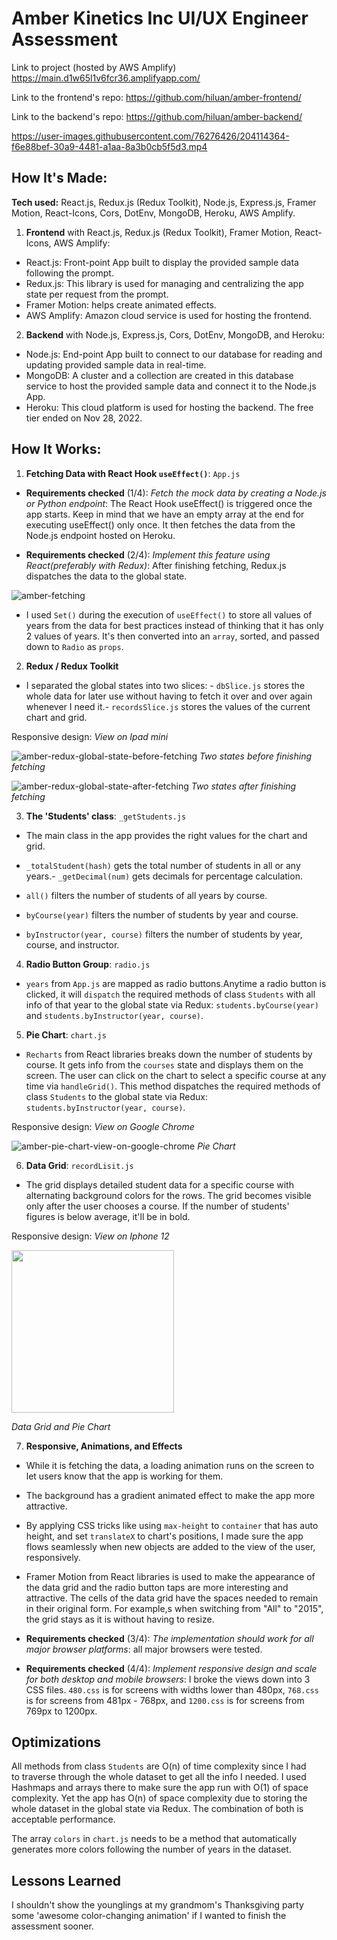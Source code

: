 # Amber Kinetics Inc UI/UX Engineer Assessment

Link to project (hosted by AWS Amplify) https://main.d1w65l1v6fcr36.amplifyapp.com/

Link to the frontend's repo: https://github.com/hiluan/amber-frontend/

Link to the backend's repo: https://github.com/hiluan/amber-backend/

https://user-images.githubusercontent.com/76276426/204114364-f6e88bef-30a9-4481-a1aa-8a3b0cb5f5d3.mp4

## How It's Made:

**Tech used:** React.js, Redux.js (Redux Toolkit), Node.js, Express.js, Framer Motion, React-Icons, Cors, DotEnv, MongoDB, Heroku, AWS Amplify.

1. **Frontend** with React.js, Redux.js (Redux Toolkit), Framer Motion, React-Icons, AWS Amplify:

- React.js: Front-point App built to display the provided sample data following the prompt.
- Redux.js: This library is used for managing and centralizing the app state per request from the prompt.
- Framer Motion: helps create animated effects.
- AWS Amplify: Amazon cloud service is used for hosting the frontend.

2. **Backend** with Node.js, Express.js, Cors, DotEnv, MongoDB, and Heroku:

- Node.js: End-point App built to connect to our database for reading and updating provided sample data in real-time.
- MongoDB: A cluster and a collection are created in this database service to host the provided sample data and connect it to the Node.js App.
- Heroku: This cloud platform is used for hosting the backend. The free tier ended on Nov 28, 2022.

## How It Works:

1. **Fetching Data with React Hook `useEffect()`**: `App.js`

- **Requirements checked** (1/4): _Fetch the mock data by creating a Node.js or Python endpoint_: The React Hook useEffect() is triggered once the app starts. Keep in mind that we have an empty array at the end for executing useEffect() only once. It then fetches the data from the Node.js endpoint hosted on Heroku.

- **Requirements checked** (2/4): *Implement this feature using React(preferably with Redux)*: After finishing fetching, Redux.js dispatches the data to the global state.

![amber-fetching](https://user-images.githubusercontent.com/76276426/204111006-cc66f08b-dfee-40c8-b73b-cfd9d45d4dad.jpg)

- I used `Set()` during the execution of `useEffect()` to store all values of years from the data for best practices instead of thinking that it has only 2 values of years. It's then converted into an `array`, sorted, and passed down to `Radio` as `props`.

2. **Redux / Redux Toolkit**

- I separated the global states into two slices: - `dbSlice.js` stores the whole data for later use without having to fetch it over and over again whenever I need it.- `recordsSlice.js` stores the values of the current chart and grid.

Responsive design: _View on Ipad mini_

![amber-redux-global-state-before-fetching](https://user-images.githubusercontent.com/76276426/204111360-2703694e-766f-4801-9802-02cd398b9ef1.jpg)
_Two states before finishing fetching_

![amber-redux-global-state-after-fetching](https://user-images.githubusercontent.com/76276426/204111361-c0466b74-7e86-4d0a-bf3b-3338a7423d07.jpg)
_Two states after finishing fetching_

3. **The 'Students' class**: `_getStudents.js`

- The main class in the app provides the right values for the chart and grid.

- `_totalStudent(hash)` gets the total number of students in all or any years.- `_getDecimal(num)` gets decimals for percentage calculation.

- `all()` filters the number of students of all years by course.

- `byCourse(year)` filters the number of students by year and course.

- `byInstructor(year, course)` filters the number of students by year, course, and instructor.

4. **Radio Button Group**: `radio.js`

- `years` from `App.js` are mapped as radio buttons.Anytime a radio button is clicked, it will `dispatch` the required methods of class `Students` with all info of that year to the global state via Redux: `students.byCourse(year)` and `students.byInstructor(year, course)`.

5. **Pie Chart**: `chart.js`

- `Recharts` from React libraries breaks down the number of students by course. It gets info from the `courses` state and displays them on the screen. The user can click on the chart to select a specific course at any time via `handleGrid()`. This method dispatches the required methods of class `Students` to the global state via Redux: `students.byInstructor(year, course)`.

Responsive design: _View on Google Chrome_

![amber-pie-chart-view-on-google-chrome](https://user-images.githubusercontent.com/76276426/204111599-cda1a11e-efaa-46bc-a161-06176b8ae913.jpg)
_Pie Chart_

6. **Data Grid**: `recordLisit.js`

- The grid displays detailed student data for a specific course with alternating background colors for the rows. The grid becomes visible only after the user chooses a course. If the number of students' figures is below average, it'll be in bold.

Responsive design: _View on Iphone 12_

<img src="https://user-images.githubusercontent.com/76276426/204111804-80784bfe-7333-48cc-8b0c-d096fd66cdaf.jpg" width="260">

_Data Grid and Pie Chart_

7. **Responsive, Animations, and Effects**

- While it is fetching the data, a loading animation runs on the screen to let users know that the app is working for them.

- The background has a gradient animated effect to make the app more attractive.

- By applying CSS tricks like using `max-height` to `container` that has auto height, and set `translateX` to chart's positions, I made sure the app flows seamlessly when new objects are added to the view of the user, responsively.

- Framer Motion from React libraries is used to make the appearance of the data grid and the radio button taps are more interesting and attractive.
  The cells of the data grid have the spaces needed to remain in their original form. For example,s when switching from "All" to "2015", the grid stays as it is without having to resize.

- **Requirements checked** (3/4): _The implementation should work for all major browser platforms_: all major browsers were tested.

- **Requirements checked** (4/4): _Implement responsive design and scale for both desktop and mobile browsers_: I broke the views down into 3 CSS files. `480.css` is for screens with widths lower than 480px, `768.css` is for screens from 481px - 768px, and `1200.css` is for screens from 769px to 1200px.

## Optimizations

All methods from class `Students` are O(n) of time complexity since I had to traverse through the whole dataset to get all the info I needed. I used Hashmaps and arrays there to make sure the app run with O(1) of space complexity. Yet the app has O(n) of space complexity due to storing the whole dataset in the global state via Redux. The combination of both is acceptable performance.

The array `colors` in `chart.js` needs to be a method that automatically generates more colors following the number of years in the dataset.

## Lessons Learned

I shouldn't show the younglings at my grandmom's Thanksgiving party some 'awesome color-changing animation' if I wanted to finish the assessment sooner.
